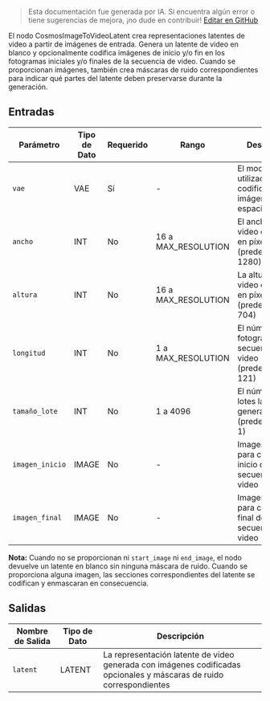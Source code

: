> Esta documentación fue generada por IA. Si encuentra algún error o tiene sugerencias de mejora, ¡no dude en contribuir! [Editar en GitHub](https://github.com/Comfy-Org/embedded-docs/blob/main/comfyui_embedded_docs/docs/CosmosImageToVideoLatent/es.md)

El nodo CosmosImageToVideoLatent crea representaciones latentes de video a partir de imágenes de entrada. Genera un latente de video en blanco y opcionalmente codifica imágenes de inicio y/o fin en los fotogramas iniciales y/o finales de la secuencia de video. Cuando se proporcionan imágenes, también crea máscaras de ruido correspondientes para indicar qué partes del latente deben preservarse durante la generación.

## Entradas

| Parámetro | Tipo de Dato | Requerido | Rango | Descripción |
|-----------|-----------|----------|-------|-------------|
| `vae` | VAE | Sí | - | El modelo VAE utilizado para codificar imágenes en el espacio latente |
| `ancho` | INT | No | 16 a MAX_RESOLUTION | El ancho del video de salida en píxeles (predeterminado: 1280) |
| `altura` | INT | No | 16 a MAX_RESOLUTION | La altura del video de salida en píxeles (predeterminado: 704) |
| `longitud` | INT | No | 1 a MAX_RESOLUTION | El número de fotogramas en la secuencia de video (predeterminado: 121) |
| `tamaño_lote` | INT | No | 1 a 4096 | El número de lotes latentes a generar (predeterminado: 1) |
| `imagen_inicio` | IMAGE | No | - | Imagen opcional para codificar al inicio de la secuencia de video |
| `imagen_final` | IMAGE | No | - | Imagen opcional para codificar al final de la secuencia de video |

**Nota:** Cuando no se proporcionan ni `start_image` ni `end_image`, el nodo devuelve un latente en blanco sin ninguna máscara de ruido. Cuando se proporciona alguna imagen, las secciones correspondientes del latente se codifican y enmascaran en consecuencia.

## Salidas

| Nombre de Salida | Tipo de Dato | Descripción |
|-------------|-----------|-------------|
| `latent` | LATENT | La representación latente de video generada con imágenes codificadas opcionales y máscaras de ruido correspondientes |
